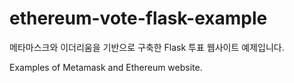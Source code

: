 # ethereum-vote-flask-example
메타마스크와 이더리움을 기반으로 구축한 Flask 투표 웹사이트 예제입니다.

Examples of Metamask and Ethereum website.
